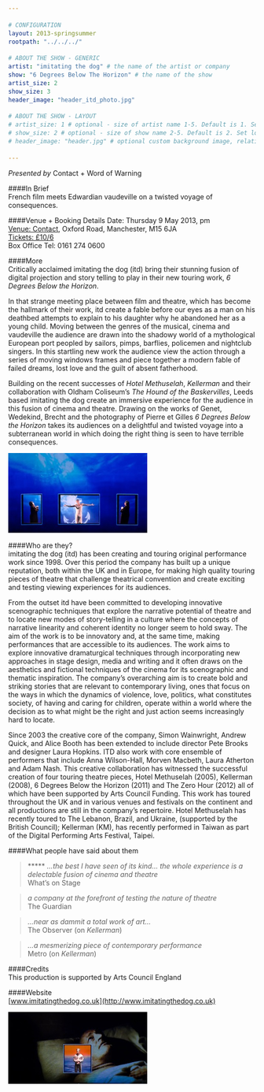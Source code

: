 ```yaml
---

# CONFIGURATION
layout: 2013-springsummer
rootpath: "../../../"

# ABOUT THE SHOW - GENERIC
artist: "imitating the dog" # the name of the artist or company
show: "6 Degrees Below The Horizon" # the name of the show
artist_size: 2
show_size: 3
header_image: "header_itd_photo.jpg"

# ABOUT THE SHOW - LAYOUT
# artist_size: 1 # optional - size of artist name 1-5. Default is 1. Set longer names to lower values
# show_size: 2 # optional - size of show name 2-5. Default is 2. Set longer names to lower values
# header_image: "header.jpg" # optional custom background image, relative to current page

---
```

*Presented by* Contact + Word of Warning     

####In Brief    
French film meets Edwardian vaudeville on a twisted voyage of consequences.    

####Venue + Booking Details
Date: Thursday 9 May 2013, pm   
[Venue: Contact](http://contactmcr.com/visit/getting-here/), Oxford Road, Manchester, M15 6JA    
[Tickets: £10/6](http://contactmcr.com/whats-on/1207-imitating-the-dog-6-degrees-below-the-horizon/)   
Box Office Tel: 0161 274 0600  

####More    
Critically acclaimed imitating the dog (itd) bring their stunning fusion of digital
projection and story telling to play in their new touring work, *6 Degrees Below the Horizon*.    

In that strange meeting place between film and theatre, which has become the hallmark of their work, itd create a fable before our eyes as a man on his deathbed attempts to explain to his daughter why he abandoned her as a young child. Moving between the genres of the musical, cinema and vaudeville the audience are drawn into the shadowy world of a mythological European port peopled by sailors, pimps, barflies, policemen and nightclub singers. In this startling new work the audience view the action through a series of moving windows frames and piece together a modern fable of failed dreams, lost love and the guilt of absent fatherhood.    

Building on the recent successes of *Hotel Methuselah*, *Kellerman* and their
collaboration with Oldham Coliseum’s *The Hound of the Baskervilles*, Leeds based
imitating the dog create an immersive experience for the audience in this fusion of cinema and theatre. Drawing on the works of Genet, Wedekind, Brecht and the photography of Pierre et Gilles *6 Degrees Below the Horizon* takes its audiences on a delightful and twisted voyage into a subterranean world in which doing the right thing is seen to have terrible consequences.    

![6 Degrees Below the Horizon](itd2.jpg)    

####Who are they?   
imitating the dog (itd) has been creating and touring original performance work since 1998. Over this period the company has built up a unique reputation, both within the UK and in Europe, for making high quality touring pieces of theatre that challenge theatrical convention and create exciting and testing viewing experiences for its audiences.    

From the outset itd have been committed to developing innovative scenographic techniques that explore the narrative potential of theatre and to locate new modes of story-telling in a culture where the concepts of narrative linearity and coherent identity no longer seem to hold sway. The aim of the work is to be innovatory and, at the same time, making performances that are accessible to its audiences. The work aims to explore innovative dramaturgical techniques through incorporating new approaches in stage design, media and writing and it often draws on the aesthetics and fictional techniques of the cinema for its scenographic and thematic inspiration. The company’s overarching aim is to create bold and striking stories that are relevant to contemporary living, ones that focus on the ways in which the dynamics of violence, love, politics, what constitutes society, of having and caring for children, operate within a world where the decision as to what might be the right and just action seems increasingly hard to locate.    

Since 2003 the creative core of the company, Simon Wainwright, Andrew Quick, and Alice Booth has been extended to include director Pete Brooks and designer Laura Hopkins. ITD also work with core ensemble of performers that include Anna Wilson-Hall, Morven Macbeth, Laura Atherton and Adam Nash. This creative collaboration has witnessed the successful creation of four touring theatre pieces, Hotel Methuselah (2005), Kellerman (2008), 6 Degrees Below the Horizon (2011) and The Zero Hour (2012) all of which have been supported by Arts Council Funding. This work has toured throughout the UK and in various venues and festivals on the continent and all productions are still in the company’s repertoire. Hotel Methuselah has recently toured to The Lebanon, Brazil, and Ukraine, (supported by the British Council); Kellerman (KM), has recently performed in Taiwan as part of the Digital Performing Arts Festival, Taipei.   

####What people have said about them    
>\*\*\*\*\* *...the best I have seen of its kind… the whole experience is a delectable fusion 
of cinema and theatre*<br>What’s on Stage    
    
>*a company at the forefront of testing the nature of theatre*<br> The Guardian    

>*…near as dammit a total work of art…*<br>The Observer (on *Kellerman*)    

>*…a mesmerizing piece of contemporary performance*<br>Metro (on *Kellerman*)     

####Credits         
This production is supported by Arts Council England    
    
####Website    
[www.imitatingthedog.co.uk](http://www.imitatingthedog.co.uk)     

![6 Degrees Below the Horizon](itd3.jpg)   

  
